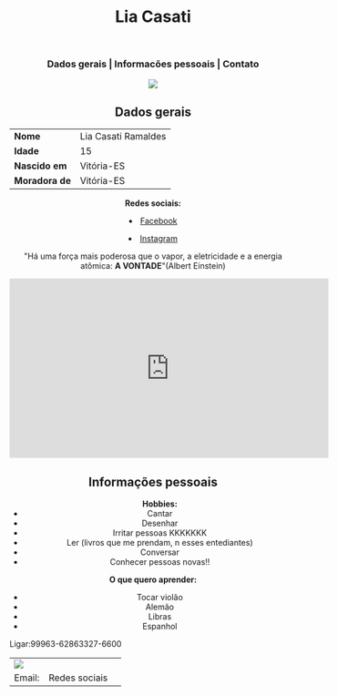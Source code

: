 <html>
<head>
<title>Lia Casati</title>
<link rel="stylesheet" href="css/estilo.css">
</head>
<body>
<center>
<header class="a">
<h1 class="a">Lia Casati</h1>
</header>
<nav><h3>Dados gerais | Informacões pessoais | Contato</h3></nav>
<article>
<p>
<img src="https://instagram.fvix2-1.fna.fbcdn.net/t51.2885-19/s150x150/14368955_102556240254744_8718379420097708032_n.jpg">
</p>
<h1>Dados gerais</h1>
<table>
<tr>
<td><b>Nome</b></td><td>Lia Casati Ramaldes</td>
</tr>
<tr>
<td><b>Idade</b></td><td>15</td>
</tr>
<tr>
<td><b>Nascido em</b></td><td>Vitória-ES</td>
</tr>
<tr>
<td><b>Moradora de</b></td><td> Vitória-ES</td>
</tr>
</table>
</article>
<p>
<b>Redes sociais:</b>
</p>
<li><a href="https://www.facebook.com/lia.casati.3">Facebook</a></li>
<p>
<li><a href="https://www.instagram.com/liacasati/?hl=pt-br">Instagram</a></li>
</p>
<p>
"Há uma força mais poderosa que o vapor, a eletricidade e a energia atômica: <b> A VONTADE</b>"(Albert Einstein)
</p>
<iframe width="560" height="315" src="https://www.youtube.com/embed/F1yNwxLW1Cw" frameborder="0" allowfullscreen></iframe>
<h2>Informações pessoais</h2>
<ul>
<b>Hobbies:</b>
<li>Cantar</li>
<li>Desenhar</li>
<li>Irritar pessoas KKKKKKK</li>
<li>Ler (livros que me prendam, n esses entediantes)</li>
<li>Conversar</li>
<li>Conhecer pessoas novas!!</li>
</ul>
<p>
<b>O que quero aprender:</b>
</p>
<ul>
<li>Tocar violão</li>
<li>Alemão</li>
<li>Libras</li>
<li>Espanhol</li>
</ul>
</center>
<footer>
<table>
<tr>
<td><img src="https://www.google.com.br/url?sa=i&rct=j&q=&esrc=s&source=images&cd=&cad=rja&uact=8&ved=0ahUKEwiQ7N-tm5HTAhWGIpAKHSTPBoEQjRwIBw&url=http%3A%2F%2Fwww.iconninja.com%2Fsnapchat-icon-603938&psig=AFQjCNGYULy5mTrAXxcZO5uzAGo3uW-Eeg&ust=1491615407703155"></td>
<td>
<tr>Ligar:</tr>
<tr>99963-6286</tr>
<tr>3327-6600</tr>
</td>
<td>Email:</td>
<td>Redes sociais<td>
</tr>
</table>
</footer>
</body>
</html>
